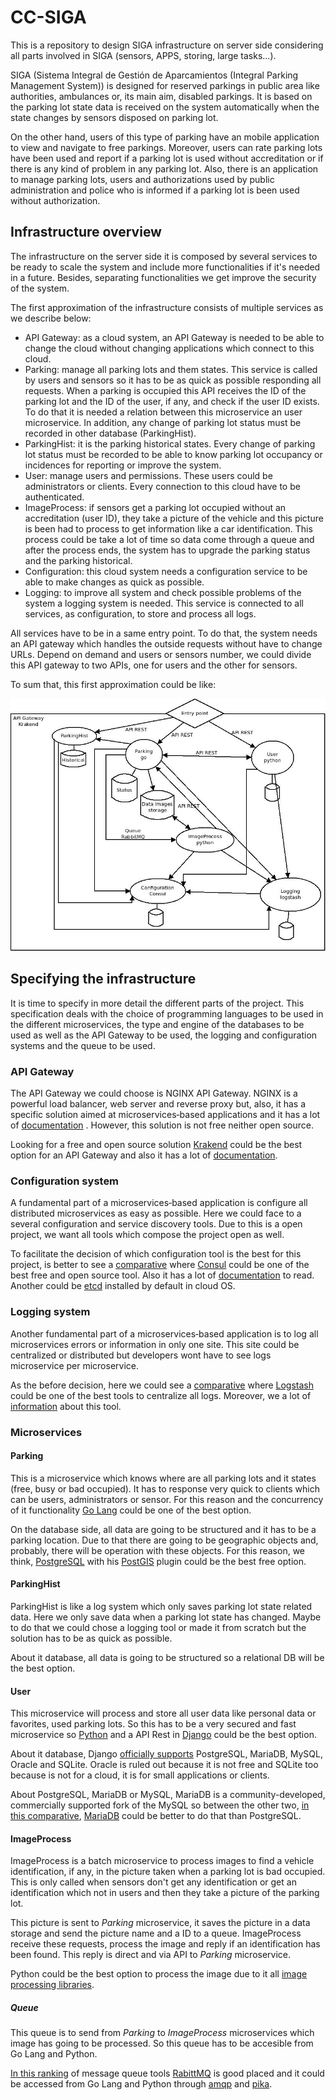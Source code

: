# CC-SIGA
This is a repository to design SIGA infrastructure on server side considering all parts involved in SIGA (sensors, APPS, storing, large tasks...).

SIGA (Sistema Integral de Gestión de Aparcamientos (Integral Parking Management System)) is designed for reserved parkings in public area like authorities, ambulances or, its main aim, disabled parkings. It is based on the parking lot state data is received on the system automatically when the state changes by sensors disposed on parking lot.

On the other hand, users of this type of parking have an mobile application to view and navigate to free parkings. Moreover, users can rate parking lots have been used and report if a parking lot is used without accreditation or if there is any kind of problem in any parking lot. Also, there is an application to manage parking lots, users and authorizations used by public administration and police who is informed if a parking lot is been used without authorization.

## Infrastructure overview
The infrastructure on the server side it is composed by several services to be ready to scale the system and include more functionalities if it's needed in a future. Besides, separating functionalities we get improve the security of the system.

The first approximation of the infrastructure consists of multiple services as we describe below:
 * API Gateway: as a cloud system, an API Gateway is needed to be able to change the cloud without changing applications which connect to this cloud.
 * Parking: manage all parking lots and them states. This service is called by users and sensors so it has to be as quick as possible responding all requests. When a parking is occupied this API receives the ID of the parking lot and the ID of the user, if any, and check if the user ID exists. To do that it is needed a relation between this microservice an user microservice. In addition, any change of parking lot status must be recorded in other database (ParkingHist). 
 * ParkingHist: it is the parking historical states. Every change of parking lot status must be recorded to be able to know parking lot occupancy or incidences for reporting or improve the system.
 * User: manage users and permissions. These users could be administrators or clients. Every connection to this cloud have to be authenticated. 
 * ImageProcess: if sensors get a parking lot occupied without an accreditation (user ID), they take a picture of the vehicle and this picture is been had to process to get information like a car identification. This process could be take a lot of time so data come through a queue and after the process ends, the system has to upgrade the parking status and the parking historical.
 * Configuration: this cloud system needs a configuration service to be able to make changes as quick as possible.
 * Logging: to improve all system and check possible problems of the system a logging system is needed. This service is connected to all services, as configuration, to store and process all logs.

All services have to be in a same entry point. To do that, the system needs an API gateway which handles the outside requests without have to change URLs. Depend on demand and users or sensors number, we could divide this API gateway to two APIs, one for users and the other for sensors.

To sum that, this first approximation could be like:

![Overview scheme](./docs/CC_overview.jpeg)

## Specifying the infrastructure
It is time to specify in more detail the different parts of the project. This specification deals with the choice of programming languages to be used in the different microservices, the type and engine of the databases to be used as well as the API Gateway to be used, the logging and configuration systems and the queue to be used.

### API Gateway
The API Gateway we could choose is NGINX API Gateway. NGINX is a powerful load balancer, web server and reverse proxy but, also, it has a specific solution aimed at microservices‑based applications and it has a lot of [documentation](https://www.nginx.com/blog/deploying-nginx-plus-as-an-api-gateway-part-1/) . However, this solution is not free neither open source.

Looking for a free and open source solution [Krakend](https://www.krakend.io/) could be the best option for an API Gateway and also it has a lot of [documentation](https://www.krakend.io/docs/overview/introduction/).

### Configuration system
A fundamental part of a microservices‑based application is configure all distributed microservices as easy as possible. Here we could face to a several configuration and service discovery tools. Due to this is a open project, we want all tools which compose the project open as well.

To facilitate the decision of which configuration tool is the best for this project, is better to see a [comparative](https://stackshare.io/service-discovery) where [Consul](https://www.consul.io/) could be one of the best free and open source tool. Also it has a lot of [documentation](https://www.consul.io/docs/index.html) to read. Another could be [etcd](https://etcd.io/) installed by default in cloud OS.

### Logging system
Another fundamental part of a microservices‑based application is to log all microservices errors or information in only one site. This site could be centralized or distributed but developers wont have to see logs microservice per microservice.

As the before decision, here we could see a [comparative](https://stackshare.io/log-management) where [Logstash](https://www.elastic.co/products/logstash) could be one of the best tools to centralize all logs. Moreover, we a lot of [information](https://www.elastic.co/guide/en/logstash/current/index.html) about this tool.

### Microservices
#### Parking
This is a microservice which knows where are all parking lots and it states (free, busy or bad occupied). It has to response very quick to clients which can be users, administrators or sensor. For this reason and the concurrency of it functionality [Go Lang](https://golang.org/) could be one of the best option.

On the database side, all data are going to be structured and it has to be a parking location. Due to that there are going to be geographic objects and, probably, there will be operation with these objects. For this reason, we think, [PostgreSQL](https://www.postgresql.org/) with his [PostGIS](https://postgis.net/) plugin could be the best free option.

#### ParkingHist
ParkingHist is like a log system which only saves parking lot state related data. Here we only save data when a parking lot state has changed. Maybe to do that we could chose a logging tool or made it from scratch but the solution has to be as quick as possible.

About it database, all data is going to be structured so a relational DB will be the best option.

#### User
This microservice will process and store all user data like personal data or favorites, used parking lots. So this has to be a very secured and fast microservice so [Python](https://www.python.org/) and a API Rest in [Django](https://www.djangoproject.com/) could be the best option.

About it database, Django [officially supports](https://docs.djangoproject.com/en/3.0/ref/databases/) PostgreSQL, MariaDB, MySQL, Oracle and SQLite. Oracle is ruled out because it is not free and SQLite too because is not for a cloud, it is for small applications or clients.

About PostgreSQL, MariaDB or MySQL, MariaDB is a community-developed, commercially supported fork of the MySQL so between the other two, [in this comparative](https://db-engines.com/en/system/MariaDB%3bPostgreSQL), [MariaDB](https://mariadb.org/) could be better to do that than PostgreSQL.

#### ImageProcess
ImageProcess is a batch microservice to process images to find a vehicle identification, if any, in the picture taken when a parking lot is bad occupied. This is only called when sensors don't get any identification or get an identification which not in users and then they take a picture of the parking lot.

This picture is sent to *Parking* microservice, it saves the picture in a data storage and send the picture name and a ID to a queue. ImageProcess receive these requests, process the image and reply if an identification has been found. This reply is direct and via API to *Parking* microservice.

Python could be the best option to process the image due to it all [image processing libraries](https://www.datasciencecentral.com/profiles/blogs/9-python-libraries-which-can-help-you-in-image-processing). 

##### Queue
This queue is to send from *Parking* to *ImageProcess* microservices which image has going to be processed. So this queue has to be accesible from Go Lang and Python.

[In this ranking](https://stackshare.io/message-queue) of message queue tools [RabittMQ](https://www.rabbitmq.com/) is good placed and it could be accessed from Go Lang and Python through [amqp](https://github.com/streadway/amqp) and [pika](https://github.com/pika/pika).
